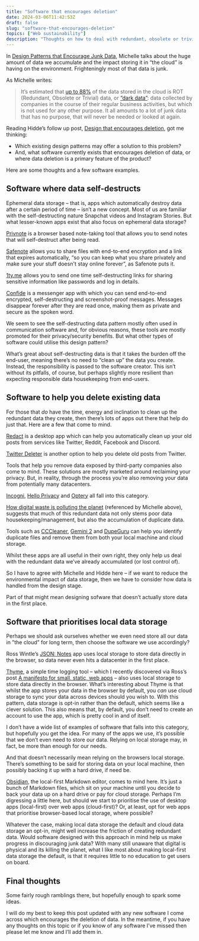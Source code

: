 ```yaml
---
title: "Software that encourages deletion"
date: 2024-03-06T11:42:53Z
draft: false
slug: "software-that-encourages-deletion"
topics: ["Web sustainability"]
description: "Thoughts on how to deal with redundant, obsolete or trivial data."
---
```


In [Design Patterns that Encourage Junk Data](https://css-irl.info/design-patterns-that-encourage-junk-data/), Michelle talks about the huge amount of data we accumulate and the impact storing it in “the cloud” is having on the environment. Frighteningly most of that data is junk. 

As Michelle writes:

> It’s estimated that [up to 88%](https://volume.lboro.ac.uk/digital-waste-polluting-the-planet) of the data stored in the cloud is ROT (Redundant, Obsolete or Trivial) data, or [“dark data”](https://www.gartner.com/en/information-technology/glossary/dark-data): data collected by companies in the course of their regular business activities, but which is not used for any other purpose. It all amounts to a lot of junk data that has no purpose, that will never be needed or looked at again.

Reading Hidde’s follow up post, [Design that encourages deletion](https://hidde.blog/links/design-that-encourages-deletion/), got me thinking:

- Which existing design patterns may offer a solution to this problem? 
- And, what software currently exists that encourages deletion of data, or where data deletion is a primary feature of the product?

Here are some thoughts and a few software examples.

## Software where data self-destructs 

Ephemeral data storage – that is, apps which automatically destroy data after a certain period of time – isn’t a new concept. Most of us are familiar with the self-destructing nature Snapchat videos and Instagram Stories. But what lesser-known apps exist that also focus on ephemeral data storage?

[Privnote](https://privnote.com/) is a browser based note-taking tool that allows you to send notes that will self-destruct after being read.

[Safenote](https://safenote.co/upload-file) allows you to share files with end-to-end encryption and a link that expires automatically, “so you can keep what you share privately and make sure your stuff doesn't stay online forever”, as Safenote puts it.

[1ty.me](https://1ty.me/) allows you to send one time self-destructing links for sharing sensitive information like passwords and log in details.

[Confide](https://getconfide.com/) is a messenger app with which you can send end-to-end encrypted, self-destructing and screenshot-proof messages. Messages disappear forever after they are read once, making them as private and secure as the spoken word.

We seem to see the self-destructing data pattern mostly often used in communication software and, for obvious reasons, these tools are mostly promoted for their privacy/security benefits. But what other types of software could utilise this design pattern?

What’s great about self-destructing data is that it takes the burden off the end-user, meaning there’s no need to “clean up” the data you create. Instead, the responsibility is passed to the software creator. This isn’t without its pitfalls, of course, but perhaps slightly more resilient than expecting responsible data housekeeping from end-users.


## Software to help you delete existing data

For those that *do* have the time, energy and inclination to clean up the redundant data they create, then there’s lots of apps out there that help do just that. Here are a few that come to mind.

[Redact](https://redact.dev/) is a desktop app which can help you automatically clean up your old posts from services like Twitter, Reddit, Facebook and Discord. 

[Twitter Deleter](https://tweetdeleter.com/) is another option to help you delete old posts from Twitter.

Tools that help you remove data exposed by third-party companies also come to mind. These solutions are mostly marketed around reclaiming your privacy. But, in reality, through the process you’re also removing your data from potentially many datacenters.

[Incogni](https://incogni.com/), [Hello Privacy](https://helloprivacy.com/) and [Optery](https://www.optery.com/) all fall into this category.

[How digital waste is polluting the planet](https://volume.lboro.ac.uk/digital-waste-polluting-the-planet/) (referenced by Michelle above), suggests that much of this redundant data not only stems poor data housekeeping/management, but also the accumulation of duplicate data.

Tools such as [CCCleaner](https://www.ccleaner.com/), [Gemini 2](https://macpaw.com/gemini) and [DupeGuru](https://dupeguru.voltaicideas.net/) can help you identify duplicate files and remove them from both your local machine and cloud storage.

Whilst these apps are all useful in their own right, they only help us deal with the redundant data we’ve already accumulated (or lost control of). 

So I have to agree with Michelle and Hidde here – if we want to reduce the environmental impact of data storage, then we have to consider how data is handled from the design stage.

Part of that might mean designing sofware that doesn’t actually store data in the first place. 


## Software that prioritises local data storage

Perhaps we should ask ourselves whether we even need store all our data in ”the cloud” for long term, then choose the software we use accordingly?

Ross Wintle’s [JSON: Notes](https://notes.veryuseful.app/) app uses local storage to store data directly in the browser, so data never even hits a datacenter in the first place.

[Thyme](https://usethyme.com/), a simple time logging tool – which I recently discovered via Ross’s post [A manifesto for small, static, web apps](https://rosswintle.uk/2024/02/a-manifesto-for-small-static-web-apps/) – also uses local storage to store data directly in the browser. What’s interesting about Thyme is that whilst the app stores your data in the browser by default, you *can* use cloud storage to sync your data across devices should you wish to. With this pattern, data storage is opt-in rather than the default, which seems like a clever solution. This also means that, by default, you don’t need to create an account to use the app, which is pretty cool in and of itself.

I don’t have a wide list of examples of software that falls into this category, but hopefully you get the idea. For many of the apps we use, it’s possible that we don’t even need to store our data. Relying on local storage may, in fact, be more than enough for our needs. 

And that doesn’t necessarily mean relying on the browsers local storage. There’s something to be said for storing data on your local machine, then possibly backing it up with a hard drive, if need be. 

[Obsidian](https://obsidian.md/), the local-first Markdown editor, comes to mind here. It’s just a bunch of Markdown files, which sit on your machine until you decide to back your data up on a hard drive or pay for cloud storage. Perhaps I’m digressing a little here, but should we start to prioritise the use of desktop apps (local-first) over web apps (cloud-first)? Or, at least, opt for web apps that prioritise browser-based local storage, where possible?

Whatever the case, making local data storage the default and cloud data storage an opt-in, might well increase the friction of creating redundant data. Would software designed with this approach in mind help us make progress in discouraging junk data? With many still unaware that digital is physical and its killing the planet, what I like most about making local-first data storage the default, is that it requires little to no education to get users on board.


## Final thoughts

Some fairly rough ramblings there, but hopefully enough to spark some ideas.

I will do my best to keep this post updated with any new software I come across which encourages the deletion of data. In the meantime, if you have any thoughts on this topic or if you know of any software I’ve missed then please let me know and I’ll add them in.

